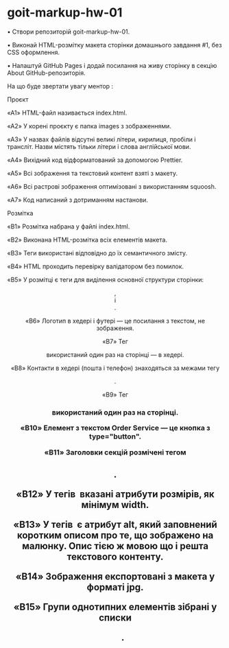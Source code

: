 # goit-markup-hw-01
• Створи репозиторій goit-markup-hw-01.

• Виконай HTML-розмітку макета сторінки домашнього завдання #1, без CSS оформлення.

• Налаштуй GitHub Pages і додай посилання на живу сторінку в секцію About GitHub-репозиторія.



На що буде звертати увагу ментор :



Проєкт



«A1» HTML-файл називається index.html.



«A2» У корені проєкту є папка images з зображеннями.



«A3» У назвах файлів відсутні великі літери, кирилиця, пробіли і трансліт. Назви містять тільки літери і слова англійської мови.



«A4» Вихідний код відформатований за допомогою Prettier.



«A5» Всі зображення та текстовий контент взяті з макету.



«A6» Всі растрові зображення оптимізовані з використанням squoosh.



«A7» Код написаний з дотриманням настанови.



Розмітка



«B1» Розмітка набрана у файлі index.html.



«B2» Виконана HTML-розмітка всіх елементів макета.



«B3» Теги використані відповідно до їх семантичного змісту.



«B4» HTML проходить перевірку валідатором без помилок.



«B5» У розмітці є теги для виділення основної структури сторінки: <header>, <main> і <footer>.



«B6» Логотип в хедері і футері — це посилання з текстом, не зображення.



«B7» Тег <nav> використаний один раз на сторінці — в хедері.



«B8» Контакти в хедері (пошта і телефон) знаходяться за межами тегу <nav>.



«B9» Тег <h1> використаний один раз на сторінці.



«B10» Елемент з текстом Order Service — це кнопка з type="button".



«B11» Заголовки секцій розмічені тегом <h2>.



«B12» У тегів <img> вказані атрибути розмірів, як мінімум width.



«B13» У тегів <img> є атрибут alt, який заповнений коротким описом про те, що зображено на малюнку. Опис тією ж мовою що і решта текстового контенту.



«B14» Зображення експортовані з макета у форматі jpg.



«B15» Групи однотипних елементів зібрані у списки <ul>.